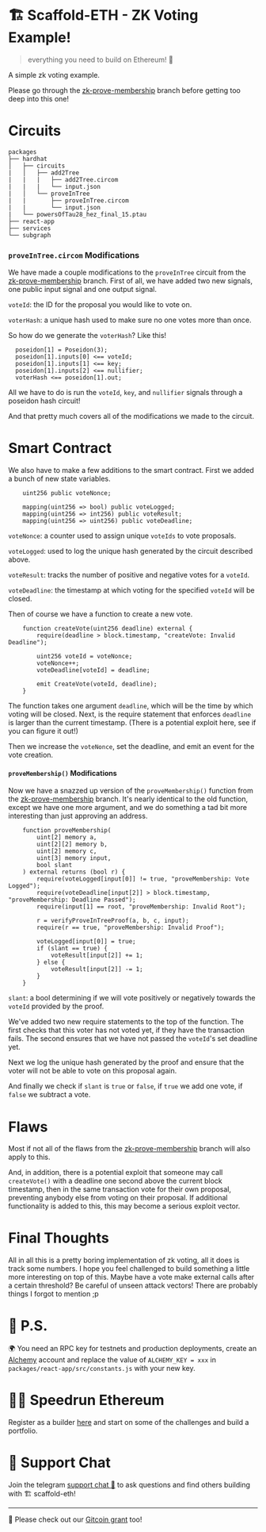 # 🏗 Scaffold-ETH - ZK Voting Example!

> everything you need to build on Ethereum! 🚀

A simple zk voting example.

Please go through the [zk-prove-membership](https://github.com/scaffold-eth/scaffold-eth-examples/tree/zk-prove-membership) branch before getting too deep into this one!

# Circuits

```
packages
├── hardhat
│   ├── circuits
|   │   ├── add2Tree
|   |   |   ├── add2Tree.circom
|   |   |   └── input.json
|   │   └── proveInTree
|   |       ├── proveInTree.circom
|   |       └── input.json
|   └── powersOfTau28_hez_final_15.ptau
├── react-app
├── services
└── subgraph
```

### `proveInTree.circom` Modifications

We have made a couple modifications to the `proveInTree` circuit from the [zk-prove-membership](https://github.com/scaffold-eth/scaffold-eth-examples/tree/zk-prove-membership) branch. First of all, we have added two new signals, one public input signal and one output signal.

`voteId`: the ID for the proposal you would like to vote on.

`voterHash`: a unique hash used to make sure no one votes more than once.

So how do we generate the `voterHash`? Like this!

```
  poseidon[1] = Poseidon(3);
  poseidon[1].inputs[0] <== voteId;
  poseidon[1].inputs[1] <== key;
  poseidon[1].inputs[2] <== nullifier;
  voterHash <== poseidon[1].out;
```

All we have to do is run the `voteId`, `key`, and `nullifier` signals through a poseidon hash circuit!

And that pretty much covers all of the modifications we made to the circuit.

# Smart Contract

We also have to make a few additions to the smart contract. First we added a bunch of new state variables.

```
    uint256 public voteNonce;

    mapping(uint256 => bool) public voteLogged;
    mapping(uint256 => int256) public voteResult;
    mapping(uint256 => uint256) public voteDeadline;
```

`voteNonce`: a counter used to assign unique `voteIds` to vote proposals.

`voteLogged`: used to log the unique hash generated by the circuit described above.

`voteResult`: tracks the number of positive and negative votes for a `voteId`.

`voteDeadline`: the timestamp at which voting for the specified `voteId` will be closed.

Then of course we have a function to create a new vote.

```
    function createVote(uint256 deadline) external {
        require(deadline > block.timestamp, "createVote: Invalid Deadline");

        uint256 voteId = voteNonce;
        voteNonce++;
        voteDeadline[voteId] = deadline;

        emit CreateVote(voteId, deadline);
    }
```

The function takes one argument `deadline`, which will be the time by which voting will be closed. Next, is the require statement that enforces `deadline` is larger than the current timestamp. (There is a potential exploit here, see if you can figure it out!)

Then we increase the `voteNonce`, set the deadline, and emit an event for the vote creation.

#### `proveMembership()` Modifications

Now we have a snazzed up version of the `proveMembership()` function from the [zk-prove-membership](https://github.com/scaffold-eth/scaffold-eth-examples/tree/zk-prove-membership) branch. It's nearly identical to the old function, except we have one more argument, and we do something a tad bit more interesting than just approving an address.

```
    function proveMembership(
        uint[2] memory a,
        uint[2][2] memory b,
        uint[2] memory c,
        uint[3] memory input,
        bool slant
    ) external returns (bool r) {
        require(voteLogged[input[0]] != true, "proveMembership: Vote Logged");
        require(voteDeadline[input[2]] > block.timestamp, "proveMembership: Deadline Passed");
        require(input[1] == root, "proveMembership: Invalid Root");

        r = verifyProveInTreeProof(a, b, c, input);
        require(r == true, "proveMembership: Invalid Proof");

        voteLogged[input[0]] = true;
        if (slant == true) {
            voteResult[input[2]] += 1;
        } else {
            voteResult[input[2]] -= 1;
        }
    }
```

`slant`: a bool determining if we will vote positively or negatively towards the `voteId` provided by the proof.

We've added two new require statements to the top of the function. The first checks that this voter has not voted yet, if they have the transaction fails. The second ensures that we have not passed the `voteId`'s set deadline yet.

Next we log the unique hash generated by the proof and ensure that the voter will not be able to vote on this proposal again.

And finally we check if `slant` is `true` or `false`, if `true` we add one vote, if `false` we subtract a vote.

# Flaws

Most if not all of the flaws from the [zk-prove-membership](https://github.com/scaffold-eth/scaffold-eth-examples/tree/zk-prove-membership) branch will also apply to this.

And, in addition, there is a potential exploit that someone may call `createVote()` with a deadline one second above the current block timestamp, then in the same transaction vote for their own proposal, preventing anybody else from voting on their proposal. If additional functionality is added to this, this may become a serious exploit vector.

# Final Thoughts

All in all this is a pretty boring implementation of zk voting, all it does is track some numbers. I hope you feel challenged to build something a little more interesting on top of this. Maybe have a vote make external calls after a certain threshold? Be careful of unseen attack vectors! There are probably things I forgot to mention ;p

# 💌 P.S.

🌍 You need an RPC key for testnets and production deployments, create an [Alchemy](https://www.alchemy.com/) account and replace the value of `ALCHEMY_KEY = xxx` in `packages/react-app/src/constants.js` with your new key.

# 🏃💨 Speedrun Ethereum
Register as a builder [here](https://speedrunethereum.com) and start on some of the challenges and build a portfolio.


# 💬 Support Chat

Join the telegram [support chat 💬](https://t.me/joinchat/KByvmRe5wkR-8F_zz6AjpA) to ask questions and find others building with 🏗 scaffold-eth!

---

🙏 Please check out our [Gitcoin grant](https://gitcoin.co/grants/2851/scaffold-eth) too!
